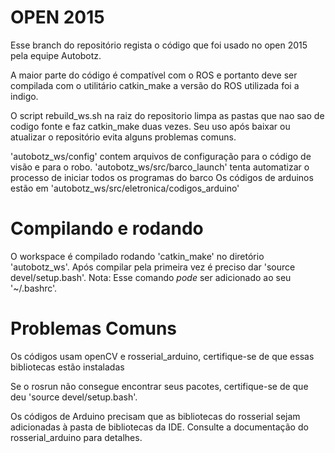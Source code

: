 # OPEN 2015

Esse branch do repositório regista o código que foi usado no open 2015 pela equipe Autobotz.

A maior parte do código é compatível com o ROS e portanto deve ser compilada com o utilitário catkin_make a versão do ROS utilizada foi a indigo.

O script rebuild\_ws.sh na raiz do repositorio limpa as pastas que nao sao de codigo fonte e faz catkin_make duas vezes. Seu uso após baixar ou atualizar o repositório evita alguns problemas comuns.

'autobotz\_ws/config' contem arquivos de configuração para o código de visão e para o robo.
'autobotz\_ws/src/barco\_launch' tenta automatizar o processo de iniciar todos os programas do barco
Os códigos de arduinos estão em 'autobotz\_ws/src/eletronica/codigos\_arduino'

# Compilando e rodando

O workspace é compilado rodando 'catkin\_make' no diretório 'autobotz\_ws'. Após compilar pela primeira vez é preciso dar 'source devel/setup.bash'.
Nota: Esse comando _pode_ ser adicionado ao seu '~/.bashrc'.


# Problemas Comuns

Os códigos usam openCV e rosserial\_arduino, certifique-se de que essas bibliotecas estão instaladas

Se o rosrun não consegue encontrar seus pacotes, certifique-se de que deu 'source devel/setup.bash'.

Os códigos de Arduino precisam que as bibliotecas do rosserial sejam adicionadas à pasta de bibliotecas da IDE. Consulte a documentação do rosserial\_arduino para detalhes.
